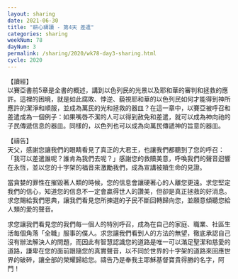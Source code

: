 ```yaml
---
layout: sharing
date: 2021-06-30
title: "耕心禱讀 - 第4天 差遣"
categories: sharing
weekNum: 78
dayNum: 3
permalink: /sharing/2020/wk78-day3-sharing.html
cycle: 2020
---
```


【讀經】  
以賽亞書前5章是全書的概述，講到以色列民的光景以及耶和華的審判和拯救的應許。這裡的困境，就是如此腐敗、悖逆、藐視耶和華的以色列民如何才能得到神所應許的潔淨和順服，並成為萬民的光和拯救的器皿？在這一章中，以賽亞被呼召和差遣成為一個例子：如果嘴唇不潔的人可以得到赦免和差遣，就可以成為神向祂的子民傳遞信息的器皿。同樣的，以色列也可以成為向萬民傳遞神的旨意的器皿。

【禱告】  
天父，感謝您讓我們的眼睛看見了真正的大君王，也讓我們都聽到了您的呼召：「我可以差遣誰呢？誰肯為我們去呢？」感謝您的救贖美意，呼喚我們的聲音迴響在永恆，並以您的十字架的福音來激勵我們，成為宣講被贖生命的見證。

當貪婪的罪性在摧毀著人類的時候，您的信息會讓硬著心的人離您更遠。求您堅定我們的信心，知道您的信息不一定會贏得世人的讚美，但卻是真正拯救的好消息。求您賜給我們恩典，讓我們看見您所揀選的子民不斷回轉歸向您，並願意傾聽您給人類的愛的聲音。

求您讓我們看見您的我們每一個人的特別呼召，成為在自己的家庭、職業、社區生活每個角落「全職」服事的僕人。求您讓我們看到人的方法的無望，徹底承認自己沒有辦法解決人的問題，而因此有智慧認識您的道路是唯一可以滿足聖潔和慈愛的道路，謙卑在您的面前跟隨您的真實聲音，以不同於世界的十字架的道路來回應世界的破碎，讓全部的榮耀歸給您。禱告乃是奉我主耶穌基督寶貴得勝的名字，阿門！
